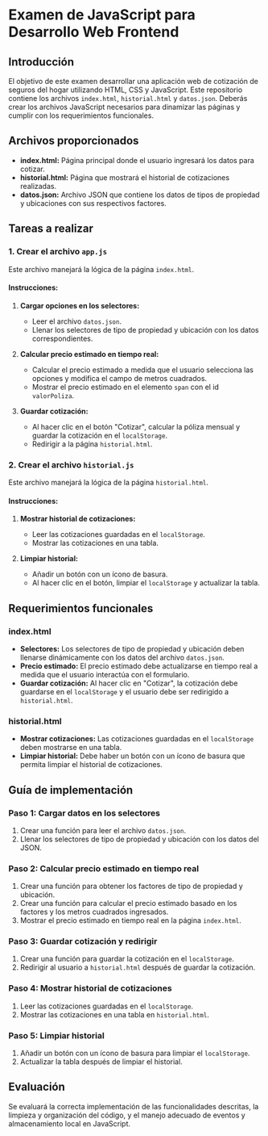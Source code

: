 # Examen de JavaScript para Desarrollo Web Frontend

## Introducción

El objetivo de este examen desarrollar una aplicación web de cotización de seguros del hogar utilizando HTML, CSS y JavaScript. Este repositorio contiene los archivos `index.html`, `historial.html` y `datos.json`. Deberás crear los archivos JavaScript necesarios para dinamizar las páginas y cumplir con los requerimientos funcionales.

## Archivos proporcionados

- **index.html:** Página principal donde el usuario ingresará los datos para cotizar.
- **historial.html:** Página que mostrará el historial de cotizaciones realizadas.
- **datos.json:** Archivo JSON que contiene los datos de tipos de propiedad y ubicaciones con sus respectivos factores.

## Tareas a realizar

### 1. Crear el archivo `app.js`

Este archivo manejará la lógica de la página `index.html`.

#### Instrucciones:

1. **Cargar opciones en los selectores:**
    - Leer el archivo `datos.json`.
    - Llenar los selectores de tipo de propiedad y ubicación con los datos correspondientes.

2. **Calcular precio estimado en tiempo real:**
    - Calcular el precio estimado a medida que el usuario selecciona las opciones y modifica el campo de metros cuadrados.
    - Mostrar el precio estimado en el elemento `span` con el id `valorPoliza`.

3. **Guardar cotización:**
    - Al hacer clic en el botón "Cotizar", calcular la póliza mensual y guardar la cotización en el `localStorage`.
    - Redirigir a la página `historial.html`.

### 2. Crear el archivo `historial.js`

Este archivo manejará la lógica de la página `historial.html`.

#### Instrucciones:

1. **Mostrar historial de cotizaciones:**
    - Leer las cotizaciones guardadas en el `localStorage`.
    - Mostrar las cotizaciones en una tabla.

2. **Limpiar historial:**
    - Añadir un botón con un ícono de basura.
    - Al hacer clic en el botón, limpiar el `localStorage` y actualizar la tabla.

## Requerimientos funcionales

### index.html
- **Selectores:** Los selectores de tipo de propiedad y ubicación deben llenarse dinámicamente con los datos del archivo `datos.json`.
- **Precio estimado:** El precio estimado debe actualizarse en tiempo real a medida que el usuario interactúa con el formulario.
- **Guardar cotización:** Al hacer clic en "Cotizar", la cotización debe guardarse en el `localStorage` y el usuario debe ser redirigido a `historial.html`.

### historial.html
- **Mostrar cotizaciones:** Las cotizaciones guardadas en el `localStorage` deben mostrarse en una tabla.
- **Limpiar historial:** Debe haber un botón con un ícono de basura que permita limpiar el historial de cotizaciones.

## Guía de implementación

### Paso 1: Cargar datos en los selectores

1. Crear una función para leer el archivo `datos.json`.
2. Llenar los selectores de tipo de propiedad y ubicación con los datos del JSON.

### Paso 2: Calcular precio estimado en tiempo real

1. Crear una función para obtener los factores de tipo de propiedad y ubicación.
2. Crear una función para calcular el precio estimado basado en los factores y los metros cuadrados ingresados.
3. Mostrar el precio estimado en tiempo real en la página `index.html`.

### Paso 3: Guardar cotización y redirigir

1. Crear una función para guardar la cotización en el `localStorage`.
2. Redirigir al usuario a `historial.html` después de guardar la cotización.

### Paso 4: Mostrar historial de cotizaciones

1. Leer las cotizaciones guardadas en el `localStorage`.
2. Mostrar las cotizaciones en una tabla en `historial.html`.

### Paso 5: Limpiar historial

1. Añadir un botón con un ícono de basura para limpiar el `localStorage`.
2. Actualizar la tabla después de limpiar el historial.

## Evaluación

Se evaluará la correcta implementación de las funcionalidades descritas, la limpieza y organización del código, y el manejo adecuado de eventos y almacenamiento local en JavaScript.
